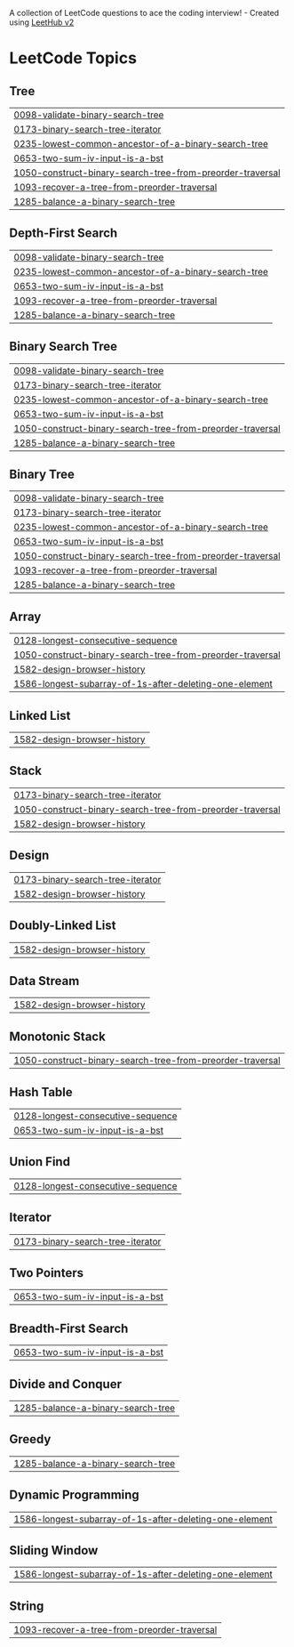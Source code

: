 A collection of LeetCode questions to ace the coding interview! - Created using [LeetHub v2](https://github.com/arunbhardwaj/LeetHub-2.0)
<!---LeetCode Topics Start-->
# LeetCode Topics
## Tree
|  |
| ------- |
| [0098-validate-binary-search-tree](https://github.com/Ash-codes18/Cpp_DSA/tree/master/0098-validate-binary-search-tree) |
| [0173-binary-search-tree-iterator](https://github.com/Ash-codes18/Cpp_DSA/tree/master/0173-binary-search-tree-iterator) |
| [0235-lowest-common-ancestor-of-a-binary-search-tree](https://github.com/Ash-codes18/Cpp_DSA/tree/master/0235-lowest-common-ancestor-of-a-binary-search-tree) |
| [0653-two-sum-iv-input-is-a-bst](https://github.com/Ash-codes18/Cpp_DSA/tree/master/0653-two-sum-iv-input-is-a-bst) |
| [1050-construct-binary-search-tree-from-preorder-traversal](https://github.com/Ash-codes18/Cpp_DSA/tree/master/1050-construct-binary-search-tree-from-preorder-traversal) |
| [1093-recover-a-tree-from-preorder-traversal](https://github.com/Ash-codes18/Cpp_DSA/tree/master/1093-recover-a-tree-from-preorder-traversal) |
| [1285-balance-a-binary-search-tree](https://github.com/Ash-codes18/Cpp_DSA/tree/master/1285-balance-a-binary-search-tree) |
## Depth-First Search
|  |
| ------- |
| [0098-validate-binary-search-tree](https://github.com/Ash-codes18/Cpp_DSA/tree/master/0098-validate-binary-search-tree) |
| [0235-lowest-common-ancestor-of-a-binary-search-tree](https://github.com/Ash-codes18/Cpp_DSA/tree/master/0235-lowest-common-ancestor-of-a-binary-search-tree) |
| [0653-two-sum-iv-input-is-a-bst](https://github.com/Ash-codes18/Cpp_DSA/tree/master/0653-two-sum-iv-input-is-a-bst) |
| [1093-recover-a-tree-from-preorder-traversal](https://github.com/Ash-codes18/Cpp_DSA/tree/master/1093-recover-a-tree-from-preorder-traversal) |
| [1285-balance-a-binary-search-tree](https://github.com/Ash-codes18/Cpp_DSA/tree/master/1285-balance-a-binary-search-tree) |
## Binary Search Tree
|  |
| ------- |
| [0098-validate-binary-search-tree](https://github.com/Ash-codes18/Cpp_DSA/tree/master/0098-validate-binary-search-tree) |
| [0173-binary-search-tree-iterator](https://github.com/Ash-codes18/Cpp_DSA/tree/master/0173-binary-search-tree-iterator) |
| [0235-lowest-common-ancestor-of-a-binary-search-tree](https://github.com/Ash-codes18/Cpp_DSA/tree/master/0235-lowest-common-ancestor-of-a-binary-search-tree) |
| [0653-two-sum-iv-input-is-a-bst](https://github.com/Ash-codes18/Cpp_DSA/tree/master/0653-two-sum-iv-input-is-a-bst) |
| [1050-construct-binary-search-tree-from-preorder-traversal](https://github.com/Ash-codes18/Cpp_DSA/tree/master/1050-construct-binary-search-tree-from-preorder-traversal) |
| [1285-balance-a-binary-search-tree](https://github.com/Ash-codes18/Cpp_DSA/tree/master/1285-balance-a-binary-search-tree) |
## Binary Tree
|  |
| ------- |
| [0098-validate-binary-search-tree](https://github.com/Ash-codes18/Cpp_DSA/tree/master/0098-validate-binary-search-tree) |
| [0173-binary-search-tree-iterator](https://github.com/Ash-codes18/Cpp_DSA/tree/master/0173-binary-search-tree-iterator) |
| [0235-lowest-common-ancestor-of-a-binary-search-tree](https://github.com/Ash-codes18/Cpp_DSA/tree/master/0235-lowest-common-ancestor-of-a-binary-search-tree) |
| [0653-two-sum-iv-input-is-a-bst](https://github.com/Ash-codes18/Cpp_DSA/tree/master/0653-two-sum-iv-input-is-a-bst) |
| [1050-construct-binary-search-tree-from-preorder-traversal](https://github.com/Ash-codes18/Cpp_DSA/tree/master/1050-construct-binary-search-tree-from-preorder-traversal) |
| [1093-recover-a-tree-from-preorder-traversal](https://github.com/Ash-codes18/Cpp_DSA/tree/master/1093-recover-a-tree-from-preorder-traversal) |
| [1285-balance-a-binary-search-tree](https://github.com/Ash-codes18/Cpp_DSA/tree/master/1285-balance-a-binary-search-tree) |
## Array
|  |
| ------- |
| [0128-longest-consecutive-sequence](https://github.com/Ash-codes18/Cpp_DSA/tree/master/0128-longest-consecutive-sequence) |
| [1050-construct-binary-search-tree-from-preorder-traversal](https://github.com/Ash-codes18/Cpp_DSA/tree/master/1050-construct-binary-search-tree-from-preorder-traversal) |
| [1582-design-browser-history](https://github.com/Ash-codes18/Cpp_DSA/tree/master/1582-design-browser-history) |
| [1586-longest-subarray-of-1s-after-deleting-one-element](https://github.com/Ash-codes18/Cpp_DSA/tree/master/1586-longest-subarray-of-1s-after-deleting-one-element) |
## Linked List
|  |
| ------- |
| [1582-design-browser-history](https://github.com/Ash-codes18/Cpp_DSA/tree/master/1582-design-browser-history) |
## Stack
|  |
| ------- |
| [0173-binary-search-tree-iterator](https://github.com/Ash-codes18/Cpp_DSA/tree/master/0173-binary-search-tree-iterator) |
| [1050-construct-binary-search-tree-from-preorder-traversal](https://github.com/Ash-codes18/Cpp_DSA/tree/master/1050-construct-binary-search-tree-from-preorder-traversal) |
| [1582-design-browser-history](https://github.com/Ash-codes18/Cpp_DSA/tree/master/1582-design-browser-history) |
## Design
|  |
| ------- |
| [0173-binary-search-tree-iterator](https://github.com/Ash-codes18/Cpp_DSA/tree/master/0173-binary-search-tree-iterator) |
| [1582-design-browser-history](https://github.com/Ash-codes18/Cpp_DSA/tree/master/1582-design-browser-history) |
## Doubly-Linked List
|  |
| ------- |
| [1582-design-browser-history](https://github.com/Ash-codes18/Cpp_DSA/tree/master/1582-design-browser-history) |
## Data Stream
|  |
| ------- |
| [1582-design-browser-history](https://github.com/Ash-codes18/Cpp_DSA/tree/master/1582-design-browser-history) |
## Monotonic Stack
|  |
| ------- |
| [1050-construct-binary-search-tree-from-preorder-traversal](https://github.com/Ash-codes18/Cpp_DSA/tree/master/1050-construct-binary-search-tree-from-preorder-traversal) |
## Hash Table
|  |
| ------- |
| [0128-longest-consecutive-sequence](https://github.com/Ash-codes18/Cpp_DSA/tree/master/0128-longest-consecutive-sequence) |
| [0653-two-sum-iv-input-is-a-bst](https://github.com/Ash-codes18/Cpp_DSA/tree/master/0653-two-sum-iv-input-is-a-bst) |
## Union Find
|  |
| ------- |
| [0128-longest-consecutive-sequence](https://github.com/Ash-codes18/Cpp_DSA/tree/master/0128-longest-consecutive-sequence) |
## Iterator
|  |
| ------- |
| [0173-binary-search-tree-iterator](https://github.com/Ash-codes18/Cpp_DSA/tree/master/0173-binary-search-tree-iterator) |
## Two Pointers
|  |
| ------- |
| [0653-two-sum-iv-input-is-a-bst](https://github.com/Ash-codes18/Cpp_DSA/tree/master/0653-two-sum-iv-input-is-a-bst) |
## Breadth-First Search
|  |
| ------- |
| [0653-two-sum-iv-input-is-a-bst](https://github.com/Ash-codes18/Cpp_DSA/tree/master/0653-two-sum-iv-input-is-a-bst) |
## Divide and Conquer
|  |
| ------- |
| [1285-balance-a-binary-search-tree](https://github.com/Ash-codes18/Cpp_DSA/tree/master/1285-balance-a-binary-search-tree) |
## Greedy
|  |
| ------- |
| [1285-balance-a-binary-search-tree](https://github.com/Ash-codes18/Cpp_DSA/tree/master/1285-balance-a-binary-search-tree) |
## Dynamic Programming
|  |
| ------- |
| [1586-longest-subarray-of-1s-after-deleting-one-element](https://github.com/Ash-codes18/Cpp_DSA/tree/master/1586-longest-subarray-of-1s-after-deleting-one-element) |
## Sliding Window
|  |
| ------- |
| [1586-longest-subarray-of-1s-after-deleting-one-element](https://github.com/Ash-codes18/Cpp_DSA/tree/master/1586-longest-subarray-of-1s-after-deleting-one-element) |
## String
|  |
| ------- |
| [1093-recover-a-tree-from-preorder-traversal](https://github.com/Ash-codes18/Cpp_DSA/tree/master/1093-recover-a-tree-from-preorder-traversal) |
<!---LeetCode Topics End-->